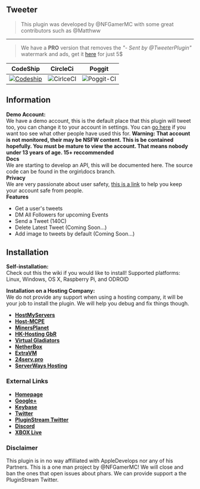 ## Tweeter
> This plugin was developed by @NFGamerMC with some great contributors such as @Matthww
------
> We have a **PRO** version that removes the *"- Sent by @TweeterPlugin"* watermark and ads, get it [here](http://sellfy.com/NFGamerMC) for just 5$ 

| CodeShip   |      CircleCi      |  Poggit | 
|----------|:-------------:|------|
| [![Codeship](https://img.shields.io/badge/build-unknown-red.svg?style=plastic)]() |  ![CirlceCI](https://img.shields.io/badge/build-unknown-red.svg?style=plastic) | ![Poggit-CI](https://poggit.pmmp.io/ci.shield/PluginStream/Tweetr/Tweetr) |

## Information
**Demo Account:**<br>
We have a demo account, this is the default place that this plugin will tweet too,
you can change it to your account in settings. You can [go here](https://twitter.com/TweeterPlugin) if you want too see what other people have used this for. **Warning: That account is not monitored, their may be NSFW content. This is be contained hopefully. You must be mature to view the account. That means nobody under 13 years of age. 15+ reccommended**<br>
**Docs**<br>
We are starting to develop an API, this will be documented here.
The source code can be found in the orgin\docs branch.<br>
**Privacy**<br>
We are very passionate about user safety, [this is a link](https://github.com/PluginStream/Tweetr/wiki/Privacy)
to help you keep your account safe from people.<br>
**Features**<br>
- Get a user's tweets
- DM All Followers for upcoming Events
- Send a Tweet (140C)
- Delete Latest Tweet (Coming Soon...)
- Add image to tweets by default (Coming Soon...)

## Installation
**Self-installation:**<br>
Check out this the wiki if you would like to install!
Supported platforms: Linux, Windows, OS X, Raspberry Pi, and ODROID

**Installation on a Hosting Company:**<br>
We do not provide any support when using a hosting company, it will be your
job to install the plugin. We will help you debug and fix things though.

* __[HostMyServers](https://hostmyservers.com)__
* __[Host-MCPE](http://host-mcpe.us)__
* __[MinersPlanet](http://minersplanet.com)__
* __[HK-Hosting GbR](https://hk-hosting.de)__
* __[Virtual Gladiators](http://virtualgladiators.com)__
* __[NetherBox](https://netherbox.com/?promo=IMAGICAL)__
* __[ExtraVM](https://www.extravm.com/minecraft.html)__
* __[24serv.pro](https://24serv.pro)__ 
* __[ServerWays Hosting](https://serverwayshosting.com)__

### External Links
* __[Homepage](http://nfgamermc.com)__
* __[Google+](https://plus.google.com/114615579347555913881)__
* __[Keybase](https://keybase.io/NFGamerMC)__
* __[Twitter](http://twitter.com/NFGamerMC)__
* __[PluginStream Twitter](http://twitter.com/PluginStream)__
* __[Discord](http://bit.ly/2r7sxsg)__
* __[XBOX Live](https://account.xbox.com/en-CA/Profile?GamerTag=NFGamerMC)__

### Disclaimer
This plugin is in no way affilliated with AppleDevelops nor any of his Partners. This is a one man project by @NFGamerMC! We will close and ban the ones that open issues about phars. We can provide support a the PluginStream Twitter. 
